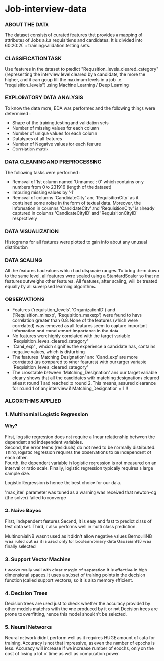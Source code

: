 # Job-interview-data
### ABOUT THE DATA
The dataset consists of curated features that provides a mapping of attributes of Jobs a.k.a requisitions and candidates. 
It is divided into 60:20:20 :: training:validation:testing sets.

### CLASSIFICATION TASK
Use features in the dataset to predict "Requisition_levels_cleared_category" (representing the interview level cleared by a candidate, the more the higher, and it can go up till the maximum levels in a job i.e. "requisition_levels") using Machine Learning / Deep Learning

### EXPLORATORY DATA ANALYSIS
To know the data more, EDA was performed and the following things were determined : 
- Shape of the training,testing and validation sets
- Number of missing values for each column
- Number of unique values for each column
- Datatypes of all features
- Number of Negative values for each feature
- Correlation matrix 

### DATA CLEANING AND PREPROCESSING
The following tasks were performed :
- Removal of 1st column named 'Unnamed : 0' which contains only numbers from 0 to 231916 (length of the dataset)
- Imputing missing values by '-1' 
- Removal of columns 'CandidateCity' and 'RequisitionCity' as it contained some noise in the form of textual data. Moreover, the information in columns 'CandidateCity' and 'RequisitionCity' is already captured in columns 'CandidateCityID' and 'RequisitionCityID' respectively

### DATA VISUALIZATION
Histograms for all features were plotted to gain info about any unusual distribution

### DATA SCALING
All the features had values which had disparate ranges. To bring them down to the same level, all features were scaled using a StandardScaler so that no features outweighs other features.
All features, after scaling, will be treated equally by all suverpised learning algorithms.

### OBSERVATIONS
- Features ('requisition_levels', 'OrganizationID') and ('Requisition_minexp', 'Requisition_maxexp') were found to have correlation greater than 0.8. None of the features (which were correlated) was removed as all features seem to capture important information and stand utmost importance in the data
- No features were highly correlated with the target variable 'Requisition_levels_cleared_category'
- 'Cand_exp' , whcich signifies the experience a candidate has, contains negative values, which is disturbing
- The features 'Matching Designation' and 'Cand_exp' are more correlated (as compared to other features) with our target variable 'Requisition_levels_cleared_category'
- The crosstable between 'Matching_Designation' and our target variable clearly shows that all the candidates with matching designations cleared atleast round 1 and reached to round 2. This means, assured clearance for round 1 of any interview if Matching_Designation = 1 !!

### ALGORITHMS APPLIED
### 1. Multinomial Logistic Regression
#### Why?
First, logistic regression does not require a linear relationship between the dependent and independent variables.  
Second, the error terms (residuals) do not need to be normally distributed.  
Third,  logistic regression requires the observations to be independent of each other.  
Fourth, the dependent variable in logistic regression is not measured on an interval or ratio scale.
Finally, logistic regression typically requires a large sample size.

Logistic Regression is hence the best choice for our data.

'max_iter' parameter was tuned as a warning was received that newton-cg (the solver) failed to converge

### 2. Naive Bayes
First, independent features
Second, it is easy and fast to predict class of test data set. 
Third, it also performs well in multi class prediction.

MultinomialNB wasn't used as it didn't allow negative values
BernoulliNB was ruled out as it is used only for boolean/binary data
GaussianNB was finally selected

### 3. Support Vector Machine
t works really well with clear margin of separation
It is effective in high dimensional spaces.
It uses a subset of training points in the decision function (called support vectors), so it is also memory efficient.

### 4. Decision Trees
Decision trees are used just to check whether the accuracy provided by other models matches with the one produced by it or not
Decision trees are prone to overfitting, hence this model shouldn't be selected.

### 5. Neural Networks
Neural network didn't perform well as it requires HUGE amount of data for training. Accuracy is not that impressive, as even the number of epochs is less.
Accuracy will increase if we increase number of epochs, only on the cost of losing a lot of time as well as computation power.




 
